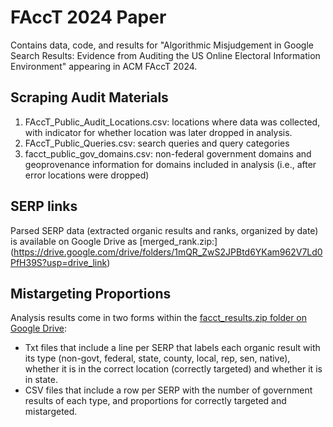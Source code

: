 # FAccT 2024 Paper
Contains data, code, and results for "Algorithmic Misjudgement in Google Search Results: Evidence from Auditing the US Online Electoral Information Environment" appearing in ACM FAccT 2024.

## Scraping Audit Materials
1. FAccT_Public_Audit_Locations.csv: locations where data was collected, with indicator for whether location was later dropped in analysis.
2. FAccT_Public_Queries.csv: search queries and query categories
3. facct_public_gov_domains.csv: non-federal government domains and geoprovenance information for domains included in analysis (i.e., after error locations were dropped)

## SERP links
Parsed SERP data (extracted organic results and ranks, organized by date) is available on Google Drive as [merged_rank.zip:] (https://drive.google.com/drive/folders/1mQR_ZwS2JPBtd6YKam962V7Ld0PfH39S?usp=drive_link)

## Mistargeting Proportions
Analysis results come in two forms within the [facct_results.zip folder on Google Drive](https://drive.google.com/drive/folders/1mQR_ZwS2JPBtd6YKam962V7Ld0PfH39S?usp=drive_link):
- Txt files that include a line per SERP that labels each organic result with its type (non-govt, federal, state, county, local, rep, sen, native), whether it is in the correct location (correctly targeted) and whether it is in state.
- CSV files that include  a row per SERP with the number of government results of each type, and proportions for correctly targeted and mistargeted.

